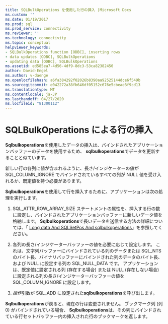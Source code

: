 ```yaml
---
title: SQLBulkOperations を使用した行の挿入 |Microsoft Docs
ms.custom: ''
ms.date: 01/19/2017
ms.prod: sql
ms.prod_service: connectivity
ms.reviewer: ''
ms.technology: connectivity
ms.topic: conceptual
helpviewer_keywords:
- SQLBulkOperations function [ODBC], inserting rows
- data updates [ODBC], SQLBulkOperations
- updating data [ODBC], SQLBulkOperations
ms.assetid: ed585ea7-4d56-4df9-8dc3-53ca82382450
author: David-Engel
ms.author: v-daenge
ms.openlocfilehash: a6fa384292f02026b8390aa92525144dce6f549b
ms.sourcegitcommit: e042272a38fb646df05152c676e5cbeae3f9cd13
ms.translationtype: MT
ms.contentlocale: ja-JP
ms.lasthandoff: 04/27/2020
ms.locfileid: "81300112"
---
```

# <a name="inserting-rows-with-sqlbulkoperations"></a>SQLBulkOperations による行の挿入
**Sqlbulkoperations**を使用したデータの挿入は、バインドされたアプリケーションバッファーのデータを使用するため、 **sqlbulkoperations**でデータを更新することと似ています。  
  
 新しい行の各列に値が含まれるように、長さ/インジケーターの値が SQL_COLUMN_IGNORE でバインドされているすべての列が NULL 値を受け入れるか、既定値を持つ必要があります。  
  
 **Sqlbulkoperations**を使用して行を挿入するために、アプリケーションは次の処理を実行します。  
  
1.  SQL_ATTR_ROW_ARRAY_SIZE ステートメントの属性を、挿入する行の数に設定し、バインドされたアプリケーションバッファーに新しいデータ値を格納します。 **Sqlbulkoperations**で長いデータを送信する方法の詳細については、「 [Long data And SQLSetPos And sqlbulkoperations](../../../odbc/reference/develop-app/long-data-and-sqlsetpos-and-sqlbulkoperations.md)」を参照してください。  
  
2.  各列の長さ/インジケーターバッファーの値を必要に応じて設定します。 これは、文字列バッファーにバインドされている列のデータまたは SQL_NTS のバイト長、バイナリバッファーにバインドされた列のデータのバイト長、および NULL に設定する列の SQL_NULL_DATA です。 アプリケーションは、既定値に設定される列 (存在する場合) または NULL (存在しない場合) に設定される列の長さ/インジケーターバッファーの値を SQL_COLUMN_IGNORE に設定します。  
  
3.  *操作*引数が SQL_ADD に設定された**sqlbulkoperations**を呼び出します。  
  
 **Sqlbulkoperations**が戻ると、現在の行は変更されません。 ブックマーク列 (列 0) がバインドされている場合、 **Sqlbulkoperations**は、その列にバインドされている行セットバッファー内の挿入された行のブックマークを返します。
